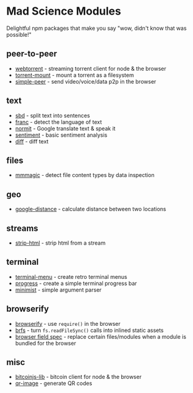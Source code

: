 Mad Science Modules
===================

Delightful npm packages that make you say "wow, didn't know that was possible!"

## peer-to-peer
- [webtorrent](https://www.npmjs.org/package/webtorrent) - streaming torrent client for node & the browser
- [torrent-mount](https://www.npmjs.org/package/torrent-mount) - mount a torrent as a filesystem
- [simple-peer](https://www.npmjs.org/package/simple-peer) - send video/voice/data p2p in the browser

## text
- [sbd](https://www.npmjs.org/package/sbd) - split text into sentences
- [franc](https://www.npmjs.org/package/franc) - detect the language of text
- [normit](https://www.npmjs.org/package/normit) - Google translate text & speak it
- [sentiment](https://www.npmjs.org/package/sentiment) - basic sentiment analysis
- [diff](https://www.npmjs.org/package/diff) - diff text

## files
- [mmmagic](https://www.npmjs.org/package/mmmagic) - detect file content types by data inspection

## geo
- [google-distance](https://www.npmjs.org/package/google-distance) - calculate distance between two locations

## streams
- [strip-html](https://www.npmjs.org/package/strip-html) - strip html from a stream

## terminal
- [terminal-menu](https://www.npmjs.org/package/terminal-menu) - create retro terminal menus
- [progress](https://www.npmjs.org/package/progress) - create a simple terminal progress bar
- [minimist](https://www.npmjs.org/package/minimist) - simple argument parser

## browserify
- [browserify](https://npmjs.org/package/browserify) - use `require()` in the browser
- [brfs](https://www.npmjs.org/package/brfs) - turn `fs.readFileSync()` calls into inlined static assets
- [browser field spec](https://gist.github.com/defunctzombie/4339901) - replace certain files/modules when a module is bundled for the browser

## misc
- [bitcoinjs-lib](https://www.npmjs.org/package/bitcoinjs-lib) - bitcoin client for node & the browser
- [qr-image](https://www.npmjs.org/package/qr-image) - generate QR codes
